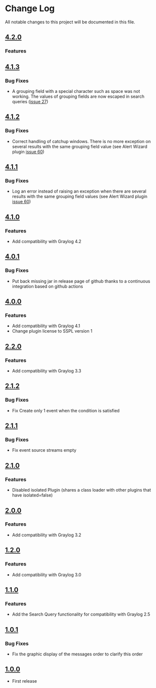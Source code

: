# Change Log

All notable changes to this project will be documented in this file.

## [4.2.0](https://github.com/airbus-cyber/graylog-plugin-correlation-count/compare/4.1.3...4.2.0)
### Features

## [4.1.3](https://github.com/airbus-cyber/graylog-plugin-correlation-count/compare/4.1.2...4.1.3)
### Bug Fixes
* A grouping field with a special character such as space was not working. The values of grouping fields are now escaped in search queries ([issue 27](https://github.com/airbus-cyber/graylog-plugin-correlation-count/issues/27))

## [4.1.2](https://github.com/airbus-cyber/graylog-plugin-correlation-count/compare/4.1.1...4.1.2)
### Bug Fixes
* Correct handling of catchup windows. There is no more exception on several results with the same grouping field value
  (see Alert Wizard plugin [issue 60](https://github.com/airbus-cyber/graylog-plugin-alert-wizard/issues/60))

## [4.1.1](https://github.com/airbus-cyber/graylog-plugin-correlation-count/compare/4.1.0...4.1.1)
### Bug Fixes
* Log an error instead of raising an exception when there are several results with the same grouping field
  values (see Alert Wizard plugin [issue 60](https://github.com/airbus-cyber/graylog-plugin-alert-wizard/issues/60))

## [4.1.0](https://github.com/airbus-cyber/graylog-plugin-correlation-count/compare/4.0.1...4.1.0)
### Features
* Add compatibility with Graylog 4.2

## [4.0.1](https://github.com/airbus-cyber/graylog-plugin-correlation-count/compare/4.0.0...4.0.1)
### Bug Fixes
* Put back missing jar in release page of github thanks to a continuous integration based on github actions

## [4.0.0](https://github.com/airbus-cyber/graylog-plugin-correlation-count/compare/2.2.0...4.0.0)
### Features
* Add compatibility with Graylog 4.1
* Change plugin license to SSPL version 1

## [2.2.0](https://github.com/airbus-cyber/graylog-plugin-correlation-count/compare/2.1.2...2.2.0)
### Features
* Add compatibility with Graylog 3.3

## [2.1.2](https://github.com/airbus-cyber/graylog-plugin-correlation-count/compare/2.1.1...2.1.2)
### Bug Fixes
* Fix Create only 1 event when the condition is satisfied

## [2.1.1](https://github.com/airbus-cyber/graylog-plugin-correlation-count/compare/2.1.0...2.1.1)
### Bug Fixes
* Fix event source streams empty

## [2.1.0](https://github.com/airbus-cyber/graylog-plugin-correlation-count/compare/2.0.0...2.1.0)
### Features
* Disabled isolated Plugin (shares a class loader with other plugins that have isolated=false)

## [2.0.0](https://github.com/airbus-cyber/graylog-plugin-correlation-count/compare/1.2.0...2.0.0)
### Features
* Add compatibility with Graylog 3.2

## [1.2.0](https://github.com/airbus-cyber/graylog-plugin-correlation-count/compare/1.1.0...1.2.0)
### Features
* Add compatibility with Graylog 3.0

## [1.1.0](https://github.com/airbus-cyber/graylog-plugin-correlation-count/compare/1.0.1...1.1.0)
### Features
* Add the Search Query functionality for compatibility with Graylog 2.5

## [1.0.1](https://github.com/airbus-cyber/graylog-plugin-correlation-count/compare/1.0.0...1.0.1)
### Bug Fixes
* Fix the graphic display of the messages order to clarify this order

## [1.0.0](https://github.com/airbus-cyber/graylog-plugin-correlation-count/tree/1.0.0)
* First release
